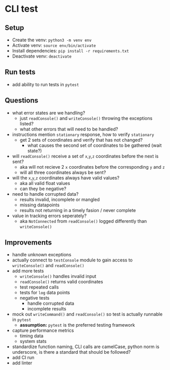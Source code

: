 # CLI test
## Setup
* Create the venv: `python3 -m venv env`
* Activate venv: `source env/bin/activate`
* Install dependencies: `pip install -r requirements.txt` 
* Deactivate venv: `deactivate`

## Run tests
* add ability to run tests in `pytest`

## Questions
* what error states are we handling?
    * just `readConsole()` and `writeConsole()` throwing the exceptions listed?
    * what other errors that will need to be handled?
* instructions mention `stationary` response, how to verify `stationary`
    * get 2 sets of coordinates and verify that has not changed?
        * what causes the second set of coordinates to be gathered (wait state?)
* will `readConsole()` receive a set of `x`,`y`,`z` coordinates before the next is sent?
    * aka will not recieve 2 `x` coordinates before the corresponding `y` and `z`
    * will all three coordinates always be sent?
* will the `x`,`y`,`z` coordinates always have valid values?
    * aka all valid float values
    * can they be negative?
* need to handle corrupted data?
    * results invalid, incomplete or mangled
    * missing datapoints
    * results not returning in a timely fasion / never complete
* value in tracking errors seperately?
    * aka `NotConnected` from `readConsole()` logged differently than `writeConsole()`

## Improvements
* handle unknown exceptions
* actually connect to `testConsole` module to gain access to `writeConsole()` and `readConsole()`
* add more tests
    * `writeConsole()` handles invalid input 
    * `readConsole()` returns valid coordinates
    * test repeated calls
    * tests for `log` data points
    * negative tests
        * handle corrupted data
        * incomplete results
* mock out `writeCommand()` and `readConsole()` so test is actually runnable in `pytest`
    * __assumption:__ `pytest` is the preferred testing framework
* capture performance metrics
    * timing data
    * system stats
* standardize function naming, CLI calls are camelCase, python norm is underscore, is there a standard that should be followed?
* add CI run
* add linter


